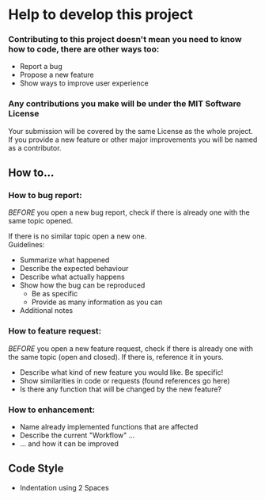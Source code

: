 # Help to develop this project
### Contributing to this project doesn't mean you need to know how to code, there are other ways too:
* Report a bug
* Propose a new feature
* Show ways to improve user experience

### Any contributions you make will be under the MIT Software License
Your submission will be covered by the same License as the whole project. If you provide a new feature or other major improvements you will be named as a contributor.

## How to...

### How to bug report:
*BEFORE* you open a new bug report, check if there is already one with the same topic opened.

If there is no similar topic open a new one.  
Guidelines:
* Summarize what happened
* Describe the expected behaviour
* Describe what actually happens
* Show how the bug can be reproduced
  * Be as specific 
  * Provide as many information as you can
* Additional notes

### How to feature request:
*BEFORE* you open a new feature request, check if there is already one with the same topic (open and closed). If there is, reference it in yours.

* Describe what kind of new feature you would like. Be specific!
* Show similarities in code or requests (found references go here)
* Is there any function that will be changed by the new feature?

### How to enhancement:
* Name already implemented functions that are affected
* Describe the current "Workflow" ...
* ... and how it can be improved

## Code Style
* Indentation using 2 Spaces
